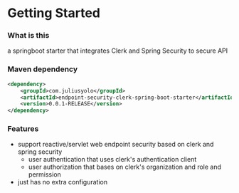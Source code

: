 # Getting Started

### What is this

a springboot starter that integrates Clerk and Spring Security to secure API

### Maven dependency

```xml
<dependency>
    <groupId>com.juliusyolo</groupId>
    <artifactId>endpoint-security-clerk-spring-boot-starter</artifactId>
    <version>0.0.1-RELEASE</version>
</dependency>
```

### Features

- support reactive/servlet web endpoint security based on clerk and spring security
    - user authentication that uses clerk's authentication client
    - user authorization that bases on clerk's organization and role and permission
- just has no extra configuration